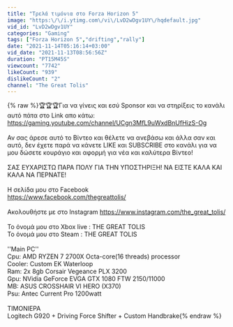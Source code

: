 ```yaml
---
title: "Τρελά τιμόνια στο Forza Horizon 5"
image: "https:\/\/i.ytimg.com\/vi\/LvD2wDgv1UY\/hqdefault.jpg"
vid_id: "LvD2wDgv1UY"
categories: "Gaming"
tags: ["Forza Horizon 5","drifting","rally"]
date: "2021-11-14T05:16:14+03:00"
vid_date: "2021-11-13T08:56:56Z"
duration: "PT15M45S"
viewcount: "7742"
likeCount: "939"
dislikeCount: "2"
channel: "The Great Tolis"
---
```

{% raw %}🏆🏆🏆Για να γίνεις και εσύ Sponsor και να στηρίξεις το κανάλι αυτό πάτα στο Link απο κάτω: <br />                <a rel="nofollow" target="blank" href="https://gaming.youtube.com/channel/UCgn3MfL9uWxdBnUfHizS-Og">https://gaming.youtube.com/channel/UCgn3MfL9uWxdBnUfHizS-Og</a><br /><br />Αν σας άρεσε αυτό το Βίντεο και θέλετε να ανεβάσω και άλλα σαν και αυτό, δεν έχετε παρά να κάνετε LIKE και SUBSCRIBE στο κανάλι για να μου δώσετε κουράγιο και αφορμή για νέα και καλύτερα Βίντεο! <br /><br />ΣΑΣ ΕΥΧΑΡΙΣΤΩ ΠΑΡΑ ΠΟΛΥ ΓΙΑ ΤΗΝ ΥΠΟΣΤΗΡΙΞΗ! ΝΑ ΕΙΣΤΕ ΚΑΛΑ ΚΑΙ ΚΑΛΑ ΝΑ ΠΕΡΝΑΤΕ!<br /><br />Η σελίδα μου στο Facebook<br /><a rel="nofollow" target="blank" href="https://www.facebook.com/thegreattolis/">https://www.facebook.com/thegreattolis/</a><br /><br />Ακολουθήστε με στο Instagram <a rel="nofollow" target="blank" href="https://www.instagram.com/the_great_tolis/">https://www.instagram.com/the_great_tolis/</a><br /><br />To όνομά μου στο Xbox live : THE GREAT TOLIS<br />Το όνομά μου στο Steam : THE GREAT TOLIS<br /><br />''Main PC''<br />Cpu: AMD RYZEN 7 2700X Octa-core(16 threads) processor <br />Cooler: Custom EK Waterloop<br />Ram: 2x 8gb Corsair Vegeance PLX 3200<br />Gpu: NVidia GeForce EVGA GTX 1080 FTW 2150/11000<br />MB: ASUS CROSSHAIR VI HERO (X370)<br />Psu: Antec Current Pro 1200watt<br /><br />ΤΙΜΟΝΙΕΡΑ<br />Logitech G920 + Driving Force Shifter + Custom Handbrake{% endraw %}
